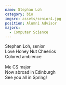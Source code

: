 ```yaml
---
name: Stephan Loh
category: bio
imgsrc: assets/senior4.jpg
position: Alumni Advisor
majors:
  - Computer Science
---
```

Stephan Loh, senior\
Love Honey Nut Cheerios\
Colored ambience\
\
Me CS major\
Now abroad in Edinburgh\
See you all in Spring!